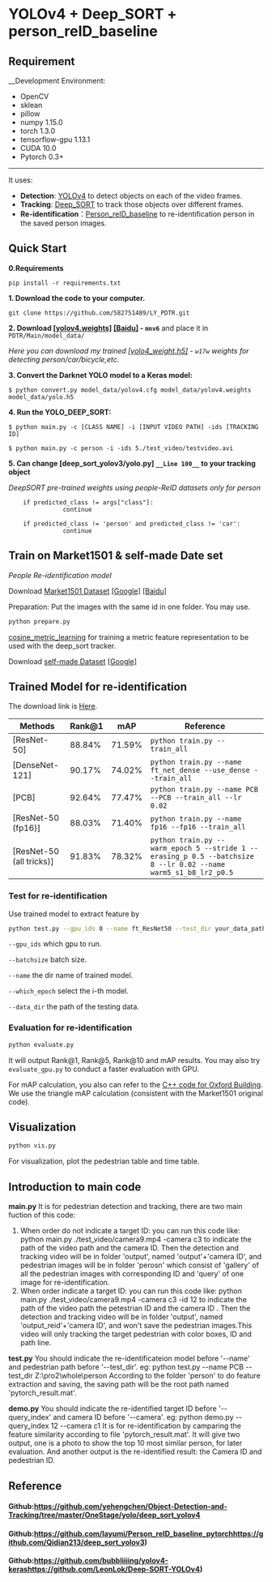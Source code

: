 # YOLOv4 + Deep_SORT + person_reID_baseline

## Requirement

__Development Environment: 

* OpenCV
* sklean
* pillow
* numpy 1.15.0
* torch 1.3.0
* tensorflow-gpu 1.13.1
* CUDA 10.0
* Pytorch 0.3+

***

It uses:

* __Detection__: [YOLOv4](https://github.com/yehengchen/Object-Detection-and-Tracking/tree/master/OneStage/yolo/deep_sort_yolov4) to detect objects on each of the video frames. 
* __Tracking__: [Deep_SORT](https://github.com/layumi/Person_reID_baseline_pytorchhttps://github.com/Qidian213/deep_sort_yolov3) to track those objects over different frames.
* __Re-identification__：[Person_reID_baseline](https://github.com/bubbliiiing/yolov4-kerashttps://github.com/LeonLok/Deep-SORT-YOLOv4) to re-identification person in the saved person images.

## Quick Start

__0.Requirements__

    pip install -r requirements.txt

__1. Download the code to your computer.__
    

    git clone https://github.com/582751489/LY_PDTR.git

__2. Download [[yolov4.weights]](https://drive.google.com/file/d/1cewMfusmPjYWbrnuJRuKhPMwRe_b9PaT/view) [[Baidu]](https://pan.baidu.com/s/1jRudrrXAS3DRGqT6mL4L3A ) - `mnv6`__ and place it in `PDTR/Main/model_data/`

*Here you can download my trained [[yolo4_weight.h5]](https://pan.baidu.com/s/1JuT4KCUFaE2Gvme0_S37DQ ) - `w17w` weights for detecting person/car/bicycle,etc.*

__3. Convert the Darknet YOLO model to a Keras model:__

```
$ python convert.py model_data/yolov4.cfg model_data/yolov4.weights model_data/yolo.h5
```

__4. Run the YOLO_DEEP_SORT:__

```
$ python main.py -c [CLASS NAME] -i [INPUT VIDEO PATH] -ids [TRACKING ID]

$ python main.py -c person -i -ids 5./test_video/testvideo.avi
```

__5. Can change [deep_sort_yolov3/yolo.py] `__Line 100__` to your tracking object__

*DeepSORT pre-trained weights using people-ReID datasets only for person*

```
    if predicted_class != args["class"]:
               continue
    
    if predicted_class != 'person' and predicted_class != 'car':
               continue
```

## Train on Market1501 & self-made Date set

*People Re-identification model*

Download [Market1501 Dataset](http://www.liangzheng.com.cn/Project/project_reid.html) [[Google]](https://drive.google.com/file/d/0B8-rUzbwVRk0c054eEozWG9COHM/view) [[Baidu]](https://pan.baidu.com/s/1ntIi2Op)

Preparation: Put the images with the same id in one folder. You may use.

```markdown
python prepare.py
```

[cosine_metric_learning](https://github.com/nwojke/cosine_metric_learning) for training a metric feature representation to be used with the deep_sort tracker.

Download [self-made Dataset](https://drive.google.com/file/d/1VPQ8eGgxsxamdkffW8HJixcH_5eHPRA7/view?usp=sharing) [[Google]](https://drive.google.com/file/d/0B8-rUzbwVRk0c054eEozWG9COHM/view)

## Trained Model for re-identification

The download link is [Here](https://drive.google.com/open?id=1XVEYb0TN2SbBYOqf8SzazfYZlpH9CxyE).

| Methods                  | Rank@1 | mAP    | Reference                                                    |
| ------------------------ | ------ | ------ | ------------------------------------------------------------ |
| [ResNet-50]              | 88.84% | 71.59% | `python train.py --train_all`                                |
| [DenseNet-121]           | 90.17% | 74.02% | `python train.py --name ft_net_dense --use_dense --train_all` |
| [PCB]                    | 92.64% | 77.47% | `python train.py --name PCB --PCB --train_all --lr 0.02`     |
| [ResNet-50 (fp16)]       | 88.03% | 71.40% | `python train.py --name fp16 --fp16 --train_all`             |
| [ResNet-50 (all tricks)] | 91.83% | 78.32% | `python train.py --warm_epoch 5 --stride 1 --erasing_p 0.5 --batchsize 8 --lr 0.02 --name warm5_s1_b8_lr2_p0.5` |

### Test for re-identification

Use trained model to extract feature by

```bash
python test.py --gpu_ids 0 --name ft_ResNet50 --test_dir your_data_path  --batchsize 32 --which_epoch 59
```

`--gpu_ids` which gpu to run.

`--batchsize` batch size.

`--name` the dir name of trained model.

`--which_epoch` select the i-th model.

`--data_dir` the path of the testing data.

### Evaluation for re-identification

```bash
python evaluate.py
```

It will output Rank@1, Rank@5, Rank@10 and mAP results.
You may also try `evaluate_gpu.py` to conduct a faster evaluation with GPU.

For mAP calculation, you also can refer to the [C++ code for Oxford Building](http://www.robots.ox.ac.uk/~vgg/data/oxbuildings/compute_ap.cpp). We use the triangle mAP calculation (consistent with the Market1501 original code).

## Visualization

```python vis.py
python vis.py
```

For visualization, plot the pedestrian table and time table.

## Introduction to main code

__main.py__
It is for pedestrian detection and tracking, there are two main fuction of this code:
1) When order do not indicate a target ID: you can run this code like: python main.py  ./test_video/camera9.mp4 -camera c3 to indicate the path of the video path and the camera ID.
Then the detection and tracking video will be in folder 'output', named 'output'+'camera ID', and pedestrian images will be in folder 'perosn' which consist of 'gallery' of all the pedestrian images with corresponding ID and 'query' of one image for re-identification.
2) When order indicate a target ID: you can run this code like: python main.py  ./test_video/camera9.mp4 -camera c3 -id 12 to indicate the path of the video path the petestrian ID and the camera ID .
Then the detection and tracking video will be in folder 'output', named 'output_reid'+'camera ID', and won't save the pedestrian images.This video will only tracking the target pedestrian with color boxes, ID and path line.

__test.py__
You should indicate the re-identificateion model before '--name' and pedestrian path before '--test_dir'.
eg: python test.py  --name PCB --test_dir Z:\pro2\whole\person
According to the folder 'person' to do feature extraction and saving, the saving path will be the root path named 'pytorch_result.mat'.

__demo.py__
You should indicate the re-identified target ID before '--query_index' and camera ID before '--camera'.
eg: python demo.py --query_index 12 --camera c1 
It is for re-identification by camparing the feature similarity according to file 'pytorch_result.mat'. It will give two output, one is a photo to show the top 10 most similar person, for later evaluation. And another output is the re-identified result: the Camera ID and pedestrian ID.



## Reference

#### Github:https://github.com/yehengchen/Object-Detection-and-Tracking/tree/master/OneStage/yolo/deep_sort_yolov4

#### Github:https://github.com/layumi/Person_reID_baseline_pytorchhttps://github.com/Qidian213/deep_sort_yolov3)

#### Github:https://github.com/bubbliiiing/yolov4-kerashttps://github.com/LeonLok/Deep-SORT-YOLOv4)

